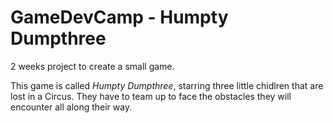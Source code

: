 # GameDevCamp - Humpty Dumpthree
2 weeks project to create a small game.

This game is called *Humpty Dumpthree*, starring three little chidlren that are lost in a Circus. They have to team up to face the obstacles they will encounter all along their way.
